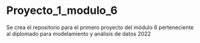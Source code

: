# Proyecto_1_modulo_6
Se crea el repositorio para el primero proyecto del módulo 6 perteneciente al diplomado para modelamiento y análisis de datos 2022

